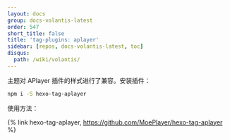 ```yaml
---
layout: docs
group: docs-volantis-latest
order: 547
short_title: false
title: 'tag-plugins: aplayer'
sidebar: [repos, docs-volantis-latest, toc]
disqus:
  path: /wiki/volantis/
---
```


主题对 APlayer 插件的样式进行了兼容。安装插件：

```sh
npm i -S hexo-tag-aplayer
```

使用方法：

{% link hexo-tag-aplayer, https://github.com/MoePlayer/hexo-tag-aplayer %}
